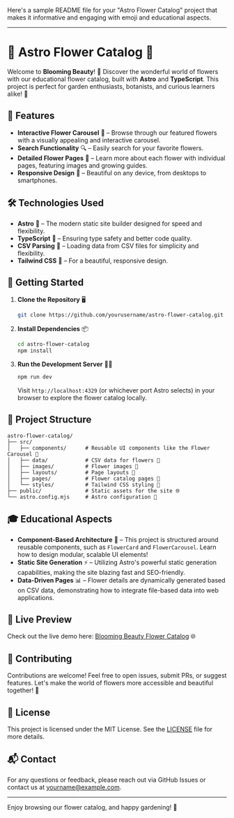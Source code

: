 Here's a sample README file for your "Astro Flower Catalog" project that makes it informative and engaging with emoji and educational aspects.

---

# 🌸 Astro Flower Catalog 🌸

Welcome to **Blooming Beauty**! 🌼 Discover the wonderful world of flowers with our educational flower catalog, built with **Astro** and **TypeScript**. This project is perfect for garden enthusiasts, botanists, and curious learners alike! 🚀

## 🌟 Features

- **Interactive Flower Carousel** 🌺 – Browse through our featured flowers with a visually appealing and interactive carousel.
- **Search Functionality** 🔍 – Easily search for your favorite flowers.
- **Detailed Flower Pages** 🌷 – Learn more about each flower with individual pages, featuring images and growing guides.
- **Responsive Design** 📱 – Beautiful on any device, from desktops to smartphones.

## 🛠️ Technologies Used

- **Astro** 🌌 – The modern static site builder designed for speed and flexibility.
- **TypeScript** 📘 – Ensuring type safety and better code quality.
- **CSV Parsing** 📄 – Loading data from CSV files for simplicity and flexibility.
- **Tailwind CSS** 🎨 – For a beautiful, responsive design.

## 🚀 Getting Started

1. **Clone the Repository** 🖥️  
   ```bash
   git clone https://github.com/yourusername/astro-flower-catalog.git
   ```
   
2. **Install Dependencies** 📦  
   ```bash
   cd astro-flower-catalog
   npm install
   ```

3. **Run the Development Server** 🏃‍♀️  
   ```bash
   npm run dev
   ```
   Visit `http://localhost:4329` (or whichever port Astro selects) in your browser to explore the flower catalog locally.

## 📁 Project Structure

```plaintext
astro-flower-catalog/
├── src/
│   ├── components/      # Reusable UI components like the Flower Carousel 🌼
│   ├── data/            # CSV data for flowers 📄
│   ├── images/          # Flower images 📸
│   ├── layouts/         # Page layouts 📄
│   ├── pages/           # Flower catalog pages 🌸
│   └── styles/          # Tailwind CSS styling 🎨
├── public/              # Static assets for the site 🌐
└── astro.config.mjs     # Astro configuration 🌌
```

## 🎓 Educational Aspects

- **Component-Based Architecture** 🧩 – This project is structured around reusable components, such as `FlowerCard` and `FlowerCarousel`. Learn how to design modular, scalable UI elements!
- **Static Site Generation** ⚡ – Utilizing Astro's powerful static generation capabilities, making the site blazing fast and SEO-friendly.
- **Data-Driven Pages** 📊 – Flower details are dynamically generated based on CSV data, demonstrating how to integrate file-based data into web applications.

## 👀 Live Preview

Check out the live demo here: [Blooming Beauty Flower Catalog](https://astro-flower-catalog.vercel.app/) 🌐

## 🙏 Contributing

Contributions are welcome! Feel free to open issues, submit PRs, or suggest features. Let's make the world of flowers more accessible and beautiful together! 🌹

## 📜 License

This project is licensed under the MIT License. See the [LICENSE](LICENSE) file for more details.

## 📬 Contact

For any questions or feedback, please reach out via GitHub Issues or contact us at yourname@example.com.

---

Enjoy browsing our flower catalog, and happy gardening! 🌻

